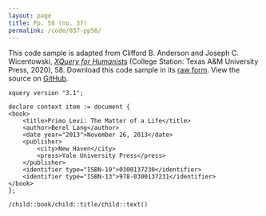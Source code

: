 ```yaml
---
layout: page
title: Pp. 58 (no. 37)
permalink: /code/037-pp58/
---
```


This code sample is adapted from Clifford B. Anderson and Joseph C. Wicentowski, 
[_XQuery for Humanists_](/) (College Station: Texas A&M University Press, 2020), 58. 
Download this code sample in its [raw form](/code/037-pp58/037-pp58.xq).
View the source on [GitHub](https://github.com/coding4humanists/xquery4humanists/blob/release/code/037-pp58/037-pp58.xq).

```xquery
xquery version "3.1";

declare context item := document {
<book>
    <title>Primo Levi: The Matter of a Life</title>
    <author>Berel Lang</author>
    <date year="2013">November 26, 2013</date>
    <publisher>
        <city>New Haven</city>
        <press>Yale University Press</press>
    </publisher>
    <identifier type="ISBN-10">0300137230</identifier>
    <identifier type="ISBN-13">978-0300137231</identifier>
</book>
};

/child::book/child::title/child::text()
```  
